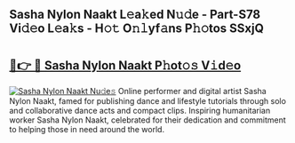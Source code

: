 ## Sasha Nylon Naakt L𝚎a𝚔ed N𝚞𝚍e - Part-S78 Vi𝚍𝚎o L𝚎a𝚔s - H𝚘𝚝 O𝚗𝚕yf𝚊ns P𝚑𝚘tos SSxjQ

# <h2><a href="http://kfa8d6u.oniu.top/?m=Sasha+Nylon+Naakt">🔗👉 🔴 Sasha Nylon Naakt P𝚑ot𝚘𝚜 V𝚒d𝚎o</a></h2>

[![Sasha Nylon Naakt Nu𝚍e𝚜](https://i.imgur.com/0qMVB7G.gif)](http://kfa8d6u.oniu.top/?m=Sasha+Nylon+Naakt)
Online performer and digital artist Sasha Nylon Naakt, famed for publishing dance and lifestyle tutorials through solo and collaborative dance acts and compact clips. Inspiring humanitarian worker Sasha Nylon Naakt, celebrated for their dedication and commitment to helping those in need around the world.  
